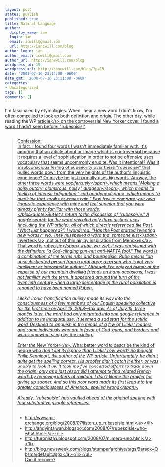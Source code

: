 ```yaml
---
layout: post
status: publish
published: true
title: Natural Language
author:
  display_name: ian
  login: ian
  email: icwill@gmail.com
  url: http://iancwill.com/blog
author_login: ian
author_email: icwill@gmail.com
author_url: http://iancwill.com/blog
wordpress_id: 19
wordpress_url: http://iancwill.com/blog/?p=19
date: '2008-07-16 23:11:00 -0600'
date_gmt: '2008-07-16 23:11:00 -0600'
categories:
- Uncategorized
tags: []
comments: []
---
```

<p>I'm fascinated by etymologies.  When I hear a new word I don't know, I'm often compelled to look up both definition and origin.  The other day, while reading the WP <a href="http:&#47;&#47;www.washingtonpost.com&#47;wp-dyn&#47;content&#47;article&#47;2008&#47;07&#47;14&#47;AR2008071402445.html">article<&#47;a> on the controversial New Yorker cover, I found a word I hadn't seen before:  "rubesoisie."<br &#47;><br />
<blockquote>Confession:<br &#47;>In fact, I found four words I wasn't immediately familiar with.  It's amusing that an article about an image which is controversial because it requires a level of sophistication in order to not be offensive uses vocabulary that seems uncommonly erudite.  Was it intentional?  Was it a subconscious feeling of superiority over these "rubesoisie" that pulled words down from the very heights of the author's linguistic experience?  Or maybe he just normally uses big words.  Anyway, the other three words were <span style="font-style: italic;">vociferously<&#47;span>, which means "Making a noisy outcry; clamorous; noisy," <span style="font-style: italic;">dudgeon<&#47;span>, which means "a feeling of intense indignation," and <span style="font-style: italic;">anodyne<&#47;span>, which means "a medicine that sooths or eases pain."  Feel free to compare your own linguistic experience with mine and feel superior that you were already plenty familiar with those words.<br &#47;><&#47;blockquote>But let's return to the discussion of "rubesoisie."  A google search for the word revealed only three distinct uses (including the WP article), all of which directly referenced the Post.  "What just happened?", I wondered.  "Has the Post started inventing new words?"  No.  They misspelled a word that <span style="font-style: italic;">someone else<&#47;span> <a href="http:&#47;&#47;www.lileks.com&#47;bleats&#47;archive&#47;08&#47;0408&#47;041508.html">invented<&#47;a>, not out of thin air, by inspiration from <a href="http:&#47;&#47;www.io.com&#47;%7Egibbonsb&#47;mencken.html">Mencken<&#47;a>.  That word is <span style="font-style: italic;">rubeoisie<&#47;span> (rube-wa-zie), it was christened with the definition:  "a God-clinging gun-nut anti-NAFTA fool."  The word is a combination of the terms rube and bourgeoisie.  Rube means "an unsophisticated person from a rural area; a person who is not very intelligent or interested in culture."  Although I've enjoyed humor at the expense of our mountain dwelling friends on many occasions, I was not familiar with the term.  It appeared around the turn of the twentieth century when a large percentage of the rural population is reported to have been named Ruben.<br &#47;><br &#47;>Lileks' ironic francification quietly made its way into the consciousness of a few members of our English speaking collective for the first time on April 15, 2008--tax day.  As of July 15, three months later, the word had only migrated into one google reference in addition to its inaugural use.  It seemed a sad start for the satiric word.  Destined to languish in the minds of a few of Lileks' readers and some individuals who are in favor of God, guns, and borders and were somewhat stung by the coining.<br &#47;><br &#47;>Enter the <a href="http:&#47;&#47;www.newsweek.com&#47;media&#47;62&#47;new-yorker-cover-obama-michelle-joke-vl.jpg">New Yorker<&#47;a>.  What better word to describe the kind of people who <span style="font-style: italic;">don't get it<&#47;span> than Lileks' new word?  So thought Philip Kennicott, the author of the WP article.  Unfortunately, he didn't quite get the spelling correct.  His proofer didn't catch it either, or was unable to look it up.  It took me five concerted efforts to track down the origin; only as a last resort did I attempt to find related French words by removing letters at random.  I don't blame the proofer for giving up sooner.  And so this poor word made its first leap into the greater consciousness of America...<span style="font-style: italic;">spelled wrong<&#47;span>.<br &#47;><br &#47;>Already, "rubesoisie" has vaulted ahead of the original spelling with four substantive google references.<br &#47;><br &#47;>
<ul>
<li><a href="http:&#47;&#47;www.gii-exchange.org&#47;blog&#47;2008&#47;07&#47;listen_up_rubesoisie.html">http:&#47;&#47;www.gii-exchange.org&#47;blog&#47;2008&#47;07&#47;listen_up_rubesoisie.html<&#47;a><&#47;li>
<li><a href="http:&#47;&#47;andyintaiwan.blogspot.com&#47;2008&#47;07&#47;rubesoisie-who-what.html">http:&#47;&#47;andyintaiwan.blogspot.com&#47;2008&#47;07&#47;rubesoisie-who-what.html<&#47;a><&#47;li>
<li><a href="http:&#47;&#47;turonistan.blogspot.com&#47;2008&#47;07&#47;numero-uno.html">http:&#47;&#47;turonistan.blogspot.com&#47;2008&#47;07&#47;numero-uno.html<&#47;a><&#47;li>
<li><a href="http:&#47;&#47;www.blogger.com&#47;*%20http:&#47;&#47;blog.newsweek.com&#47;blogs&#47;stumper&#47;archive&#47;tags&#47;Barack+Obama&#47;default.aspx">http:&#47;&#47;blog.newsweek.com&#47;blogs&#47;stumper&#47;archive&#47;tags&#47;Barack+Obama&#47;default.aspx<&#47;a><&#47;li><&#47;ul><br &#47;>Can it recover?</p>
